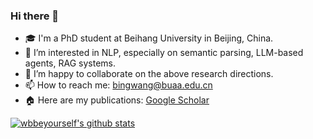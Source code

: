 ### Hi there 👋

- 🎓 I'm a PhD student at Beihang University in Beijing, China.
- 🔭 I’m interested in NLP, especially on semantic parsing, LLM-based agents, RAG systems.
- 👯 I’m happy to collaborate on the above research directions.
- 📫 How to reach me: bingwang@buaa.edu.cn
- 🏠 Here are my publications: [Google Scholar](https://scholar.google.com/citations?hl=zh-CN&user=mWrBX6cAAAAJ&view_op=list_works&gmla=AL3_ziiETQ2lTL3QvRqslMXBwhD7hHdva-f4Li6UgRFl4pvVVQRfFQ00y0txgHZ7Gz_karNF4Pl52JSQzzBM0c-jkGxcWe4mFbaIW13M6ro)

[![wbbeyourself's github stats](https://github-readme-stats.vercel.app/api?username=wbbeyourself&show_icons=true)](https://github-readme-stats.vercel.app/api?username=wbbeyourself&show_icons=true)
